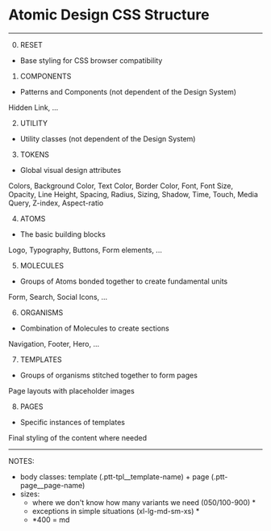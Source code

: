 # Atomic Design CSS Structure

---

0.  RESET

- Base styling for CSS browser compatibility

1.  COMPONENTS

- Patterns and Components (not dependent of the Design System)

Hidden Link, ...

2.  UTILITY

- Utility classes (not dependent of the Design System)

3.  TOKENS

- Global visual design attributes

Colors, Background Color, Text Color, Border Color, Font, Font Size, Opacity, Line Height, Spacing, Radius, Sizing, Shadow, Time, Touch, Media Query, Z-index, Aspect-ratio

4.  ATOMS

- The basic building blocks

Logo, Typography, Buttons, Form elements, ...

5.  MOLECULES

- Groups of Atoms bonded together to create fundamental units

Form, Search, Social Icons, ...

6.  ORGANISMS

- Combination of Molecules to create sections

Navigation, Footer, Hero, ...

7.  TEMPLATES

- Groups of organisms stitched together to form pages

Page layouts with placeholder images

8.  PAGES

- Specific instances of templates

Final styling of the content where needed

---

NOTES:

- body classes: template (.ptt-tpl\_\_template-name) + page (.ptt-page\_\_page-name)
- sizes:
  - where we don't know how many variants we need (050/100-900) \*
  - exceptions in simple situations (xl-lg-md-sm-xs) \*
  - \*400 = md
